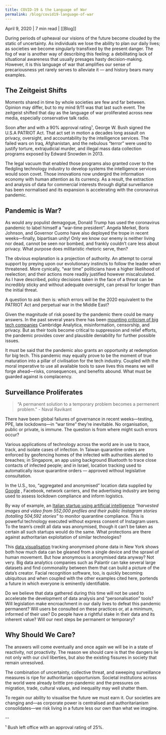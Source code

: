 ```yaml
---
title: COVID-19 & the Language of War
permalink: /blog/covid19-language-of-war
---
```

April 9, 2020 | 7 min read | [[Blog]]


During periods of upheaval our visions of the future become clouded by the static of uncertainty. As individuals we lose the ability to plan our daily lives; as societies we become singularly transfixed by the present danger. The fog of war is another way of describing this feeling: a debilitating lack of situational awareness that usually presages hasty decision-making. However, it is this language of war that amplifies our sense of precariousness yet rarely serves to alleviate it — and history bears many examples.

## The Zeitgeist Shifts

Moments shared in time by whole societies are few and far between. Opinion may differ, but to my mind 9/11 was that last such event. The zeitgeist shifted that day as the language of war proliferated across new media, especially conservative talk radio.

Soon after and with a 90% approval rating¹, George W. Bush signed the U.S.A PATRIOT Act. That act set in motion a decades long assault on privacy, oversight, and accountability by the intelligence services. The failed wars on Iraq, Afghanistan, and the nebulous “terror” were used to justify torture, extrajudicial murder, and illegal mass data collection programs exposed by Edward Snowden in 2013.

The legal vacuum that enabled those programs also granted cover to the fledgling technology industry to develop systems the intelligence services would soon covet. Those innovations now undergird the information economy with human attention as its currency. As a result, the extraction and analysis of data for commercial interests through digital surveillance has been normalised and its expansion is accelerating with the coronavirus pandemic.

## Pandemic is War?

As would any populist demagogue, Donald Trump has used the coronavirus pandemic to label himself a “war-time president”. Angela Merkel, Boris Johnson, and Governor Cuomo have also deployed the trope in recent weeks—finally, bipartisan unity! Only we know our enemy is neither living nor dead, cannot be seen nor bombed, and frankly couldn’t care less about privacy. What purpose does militaristic rhetoric serve, then?

The obvious explanation is a projection of authority. An attempt to corral support by preying upon our evolutionary instincts to follow the leader when threatened. More cynically, “war time” politicians have a higher likelihood of reelection; and their actions more readily justified however miscalculated. As I have described, policy decisions taken in the face of a threat can be incredibly sticky and without adequate oversight, can prevail for longer than the initial threat.

A question to ask then is: which errors will be the 2020 equivalent to the PATRIOT Act and perpetual war in the Middle East?

Given the magnitude of risk posed by the pandemic there could be many answers. In the past several years there has been  [mounting criticism of big tech companies](https://www.theverge.com/2020/3/3/21152774/big-tech-regulation-antitrust-ftc-facebook-google-amazon-apple-youtube?)  Cambridge Analytica, misinformation, censorship, and privacy. But as their tools become critical to suppression and relief efforts, the pandemic provides cover and plausible deniability for further possible issues.

It must be said that the pandemic also grants an opportunity at redemption for big tech. This pandemic may equally prove to be the moment of true maturation into a pillar of civilisation for the tech industry. Coupled with the moral imperative to use all available tools to save lives this means we will forge ahead—risks, consequences, and benefits abound. What must be guarded against is complacency.

## Surveillance Proliferates

> “A permanent solution to a temporary problem becomes a permenent problem." - Naval Ravikant

There have been global failures of governance in recent weeks—testing, PPE, late lockdowns—in “war time” they’re inevitable. No organisation, public or private, is immune. The question is from where might such errors occur?

Various applications of technology across the world are in use to trace, track, and isolate cases of infection. In Taiwan quarantine orders are enforced by geofencing homes of the infected with authorities alerted to breaches; in Singapore, an app using background Bluetooth to trace close contacts of infected people; and in Israel, location tracking used to automatically issue quarantine orders — approved without legislative consultation.

In the U.S., too, “aggregated and anonymised” location data supplied by  [Google](https://www.google.com/covid19/mobility/) , Facebook, network carriers, and the advertising industry are being used to assess lockdown compliance and inform logistics.

By way of example, an [Italian startup using artificial intelligence](https://blog.logograb.com/covid19-visual-ai-analysis-lockdown-violation-italy)  *“harvested images and video from 552,000 profiles and their public Instagram stories (totalling 504,592 stories”* to monitor quarantine compliance. This is powerful technology executed without express consent of Instagram users. To the team’s credit all data was anonymised, though it can’t be taken as certain all such startups would do the same. What protections are there against authoritarian exploitation of similar technologies?

This [data visualisation](https://twitter.com/TectonixGEO/status/1243006977594273792)  tracking anonymised phone data in New York shows both how much data can be gleaned from a single device and the sprawl of human movement. But how anonymous is anonymised data anyway? Not very. Big data analytics companies such as Palantir can take several large datasets and find commonality between them that can build a picture of the data’s creator. Facial recognition software, too, is quickly becoming ubiquitous and when coupled with the other examples cited here, portends a future in which everyone is eminently identifiable.

Do we believe that data gathered during this time will not be used to accelerate the development of data analysis and “personalisation” tools? Will legislation make encroachment in our daily lives to defeat this pandemic permanent? Will users be consulted on these practices or, at a minimum, informed of their use? Do people have a rightful stake in their data and its inherent value? Will our next steps be permanent or temporary?

## Why Should We Care?

The answers will come eventually and once again we will be in a state of reactivity, not proactivity. The reason we should care is that the dangers lie not only with our civil liberties, but also the existing fissures in society that remain unresolved.

The combination of uncertainty, collective threat, and sweeping surveillance measures is ripe for authoritarian opportunism. Societal institutions across the world were already brittle pre-pandemic and the pressures on migration, trade, cultural values, and inequality may well shatter them.

To regain our ability to visualise the future we must earn it. Our societies are changing and—as corporate power is centralised and authoritarianism consolidates—we risk living in a future less our own than what we imagine.

--

¹ Bush left office with an approval rating of 25%.

